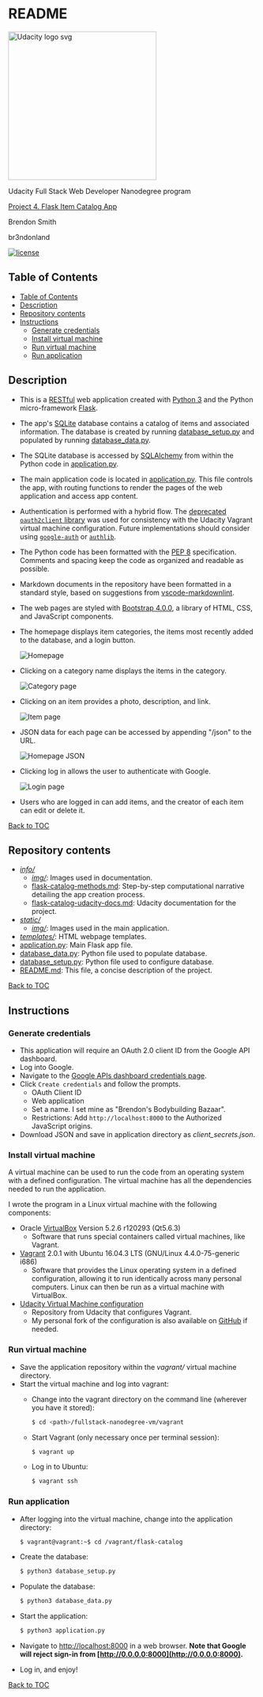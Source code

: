 # README

<a href="https://www.udacity.com/">
  <img src="https://s3-us-west-1.amazonaws.com/udacity-content/rebrand/svg/logo.min.svg" width="300" alt="Udacity logo svg">
</a>

Udacity Full Stack Web Developer Nanodegree program

[Project 4. Flask Item Catalog App](https://github.com/br3ndonland/udacity-fsnd-p4-flask-catalog)

Brendon Smith

br3ndonland

[![license](https://img.shields.io/badge/license-MIT-blue.svg)](https://github.com/github/choosealicense.com)

## Table of Contents

- [Table of Contents](#table-of-contents)
- [Description](#description)
- [Repository contents](#repository-contents)
- [Instructions](#instructions)
  - [Generate credentials](#generate-credentials)
  - [Install virtual machine](#install-virtual-machine)
  - [Run virtual machine](#run-virtual-machine)
  - [Run application](#run-application)

## Description

- This is a [RESTful](https://ruben.verborgh.org/blog/2012/08/24/rest-wheres-my-state/) web application created with [Python 3](https://docs.python.org/3/) and the Python micro-framework [Flask](http://flask.pocoo.org/).
- The app's [SQLite](https://sqlite.org/index.html) database contains a catalog of items and associated information. The database is created by running [database_setup.py](database_setup.py) and populated by running [database_data.py](database_data.py).
- The SQLite database is accessed by [SQLAlchemy](http://www.sqlalchemy.org/) from within the Python code in [application.py](application.py).
- The main application code is located in [application.py](application.py). This file controls the app, with routing functions to render the pages of the web application and access app content.
- Authentication is performed with a hybrid flow. The [deprecated `oauth2client` library](https://google-auth.readthedocs.io/en/latest/oauth2client-deprecation.html) was used for consistency with the Udacity Vagrant virtual machine configuration. Future implementations should consider using [`google-auth`](https://google-auth.readthedocs.io/en/latest/index.html) or [`authlib`](https://docs.authlib.org/en/latest/index.html).
- The Python code has been formatted with the [PEP 8](http://pep8.org/) specification. Comments and spacing keep the code as organized and readable as possible.
- Markdown documents in the repository have been formatted in a standard style, based on suggestions from [vscode-markdownlint](https://github.com/DavidAnson/vscode-markdownlint).
- The web pages are styled with [Bootstrap 4.0.0](https://getbootstrap.com/docs/4.0/getting-started/introduction/), a library of HTML, CSS, and JavaScript components.
- The homepage displays item categories, the items most recently added to the database, and a login button.

  ![Homepage](info/img/flask-catalog-index.png)

- Clicking on a category name displays the items in the category.

  ![Category page](info/img/flask-catalog-show-category.png)

- Clicking on an item provides a photo, description, and link.

  ![Item page](info/img/flask-catalog-show-item.png)

- JSON data for each page can be accessed by appending "/json" to the URL.

  ![Homepage JSON](info/img/flask-catalog-index-json.png)

- Clicking log in allows the user to authenticate with Google.

  ![Login page](info/img/flask-catalog-login.png)

- Users who are logged in can add items, and the creator of each item can edit or delete it.

[Back to TOC](#table-of-contents)

## Repository contents

- [*info/*](info)
  - [*img/*](info/img): Images used in documentation.
  - [flask-catalog-methods.md](flask-catalog-methods.md): Step-by-step computational narrative detailing the app creation process.
  - [flask-catalog-udacity-docs.md](flask-catalog-udacity-docs.md): Udacity documentation for the project.
- [*static/*](static)
  - [*img/*](static/img): Images used in the main application.
- [*templates/*](templates): HTML webpage templates.
- [application.py](application.py): Main Flask app file.
- [database_data.py](database_data.py): Python file used to populate database.
- [database_setup.py](database_setup.py): Python file used to configure database.
- [README.md](README.md): This file, a concise description of the project.

[Back to TOC](#table-of-contents)

## Instructions

### Generate credentials

- This application will require an OAuth 2.0 client ID from the Google API dashboard.
- Log into Google.
- Navigate to the [Google APIs dashboard credentials page](https://console.developers.google.com/apis/credentials).
- Click `Create credentials` and follow the prompts.
  - OAuth Client ID
  - Web application
  - Set a name. I set mine as "Brendon's Bodybuilding Bazaar".
  - Restrictions: Add `http://localhost:8000` to the Authorized JavaScript origins.
- Download JSON and save in application directory as *client_secrets.json*.

### Install virtual machine

A virtual machine can be used to run the code from an operating system with a defined configuration. The virtual machine has all the dependencies needed to run the application.

I wrote the program in a Linux virtual machine with the following components:

- Oracle [VirtualBox](https://www.virtualbox.org/wiki/Downloads) Version 5.2.6 r120293 (Qt5.6.3)
  - Software that runs special containers called virtual machines, like Vagrant.
- [Vagrant](https://www.vagrantup.com/) 2.0.1 with Ubuntu 16.04.3 LTS (GNU/Linux 4.4.0-75-generic i686)
  - Software that provides the Linux operating system in a defined configuration, allowing it to run identically across many personal computers. Linux can then be run as a virtual machine with VirtualBox.
- [Udacity Virtual Machine configuration](https://github.com/udacity/fullstack-nanodegree-vm)
  - Repository from Udacity that configures Vagrant.
  - My personal fork of the configuration is also available on [GitHub](https://github.com/br3ndonland/fullstack-nanodegree-vm) if needed.

### Run virtual machine

- Save the application repository within the *vagrant/* virtual machine directory.
- Start the virtual machine and log into vagrant:
  - Change into the vagrant directory on the command line (wherever you have it stored):

    ```bash
    $ cd <path>/fullstack-nanodegree-vm/vagrant
    ```

  - Start Vagrant (only necessary once per terminal session):

    ```bash
    $ vagrant up
    ```

  - Log in to Ubuntu:

    ```bash
    $ vagrant ssh
    ```

### Run application

- After logging into the virtual machine, change into the application directory:

  ```bash
  $ vagrant@vagrant:~$ cd /vagrant/flask-catalog
  ```

- Create the database:

  ```bash
  $ python3 database_setup.py
  ```

- Populate the database:

  ```bash
  $ python3 database_data.py
  ```

- Start the application:

  ```bash
  $ python3 application.py
  ```

- Navigate to [http://localhost:8000](http://localhost:8000) in a web browser. **Note that Google will reject sign-in from [http://0.0.0.0:8000](http://0.0.0.0:8000).**
- Log in, and enjoy!

[Back to TOC](#table-of-contents)